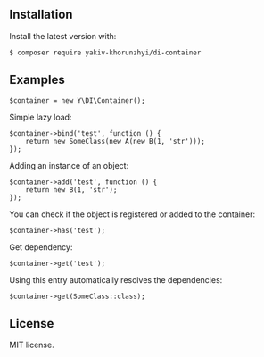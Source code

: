 
## Installation
Install the latest version with:
```
$ composer require yakiv-khorunzhyi/di-container
```

## Examples
```
$container = new Y\DI\Container();
```
Simple lazy load:
```
$container->bind('test', function () {
    return new SomeClass(new A(new B(1, 'str')));
});
```
Adding an instance of an object:
```
$container->add('test', function () {
    return new B(1, 'str');
});
```
You can check if the object is registered or added to the container:
```
$container->has('test');
```
Get dependency:
```
$container->get('test');
```
Using this entry automatically resolves the dependencies:
```
$container->get(SomeClass::class);
```

## License
MIT license.